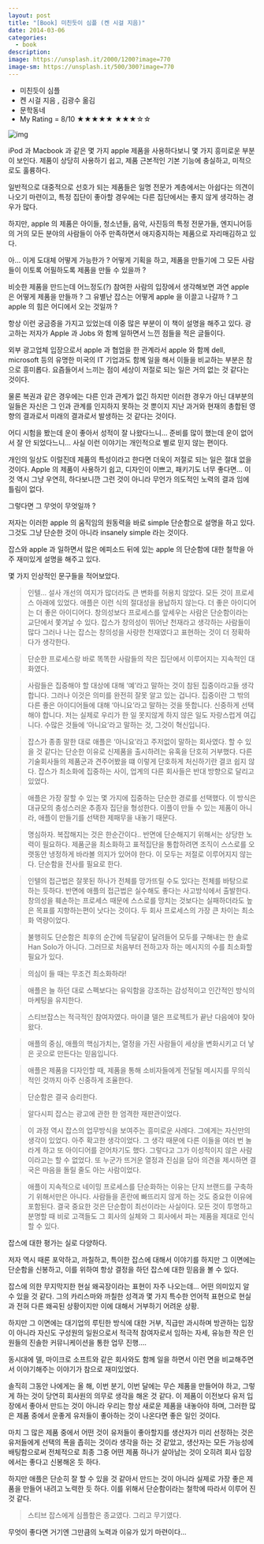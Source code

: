 ```yaml
---
layout: post
title: "[Book] 미친듯이 심플 (켄 시걸 지음)"
date: 2014-03-06
categories:
  - book
description: 
image: https://unsplash.it/2000/1200?image=770
image-sm: https://unsplash.it/500/300?image=770
---
```


- 미친듯이 심플
- 켄 시걸 지음 , 김광수 옮김
- 문학동네
- My Rating = 8/10 ★★★★★ ★★★☆☆

<!--more--> 

![img](http://i947.photobucket.com/albums/ad312/tkhwang/blog1/DSC_0364.jpg?fit=570%2C457)

iPod 과 Macbook 과 같은 몇 가지 apple 제품을 사용하다보니 몇 가지 흥미로운 부분이 보인다. 제품이 상당히 사용하기 쉽고, 제품 근본적인 기본 기능에 충실하고, 미적으로도 훌륭하다.

일반적으로 대중적으로 선호가 되는 제품들은 일명 전문가 계층에서는 아쉽다는 의견이 나오기 마련이고, 특정 집단이 좋아할 경우에는 다른 집단에서는 좋지 않게 생각하는 경우가 많다.

하지만, apple 의 제품은 아이들, 청소년들, 음악, 사진등의 특정 전문가들, 엔지니어등의 거의 모든 분야의 사람들이 아주 만족하면서 애지중지하는 제품으로 자리매김하고 있다.

아… 이게 도대체 어떻게 가능한가 ? 어떻게 기획을 하고, 제품을 만들기에 그 모든 사람들이 이토록 어필하도록 제품을 만들 수 있을까 ?

비슷한 제품을 만드는데 어느정도(?) 참여한 사람의 입장에서 생각해보면 과연 apple 은 어떻게 제품을 만들까 ? 그 유별난 잡스는 어떻게 apple 을 이끌고 나갈까 ? 그 apple 의 힘은 어디에서 오는 것일까 ?

항상 이런 궁금증을 가지고 있었는데 이중 많은 부분이 이 책이 설명을 해주고 있다.
광고하는 저자가 Apple 과 Jobs 와 함께 일하면서 느낀 점들을 적은 글들이다.

외부 광고업체 입장으로서 apple 과 협업을 한 관계라서 apple 와 함께 dell, microsoft 등의 유명한 미국의 IT 기업과도 함께 일을 해서 이들을 비교하는 부분은 참으로 흥미롭다. 요즘들어서 느끼는 점이 세상이 저절로 되는 일은 거의 없는 것 같다는 것이다.

물론 복권과 같은 경우에는 다른 인과 관계가 없긴 하지만 이러한 경우가 아닌 대부분의 일들은 자신은 그 인과 관계를 인지하지 못하는 것 뿐이지 지난 과거와 현재의 총합된 영향의 결과로서 미래의 결과로서 발생하는 것 같다는 것이다.

어디 시험을 봤는데 운이 좋아서 성적이 잘 나왔다느니… 준비를 많이 했는데 운이 없어서 잘 안 되었다느니… 사실 이런 이야기는 개인적으로 별로 믿지 않는 편이다.

개인의 일상도 이럴진데 제품의 특성이라고 한다면 더욱이 저절로 되는 일은 절대 없을 것이다. Apple 의 제품이 사용하기 쉽고, 디자인이 이쁘고, 패키기도 너무 좋다면… 이것 역시 그냥 우연히, 하다보니깐 그런 것이 아니라 무언가 의도적인 노력의 결과 임에 틀림이 없다.

그렇다면 그 무엇이 무엇일까 ?

저자는 이러한 apple 의 움직임의 원동력을 바로 simple 단순함으로 설명을 하고 있다.
그것도 그냥 단순한 것이 아니라 insanely simple 라는 것이다.

잡스와 apple 과 일하면서 많은 에피소드 뒤에 있는 apple 의 단순함에 대한 철학을 아주 재미있게 설명을 해주고 있다.

몇 가지 인상적인 문구들을 적어보았다.

>인텔… 설사 개선의 여지가 많더라도 큰 변화를 허용치 않았다. 모든 것이 프로세스 아래에 있었다. 애플은 이런 식의 절대성을 용납하지 않는다. 더 좋은 아이디어는 더 좋은 아이디어다. 창의성보다 프로세스를 앞세우는 사람은 단순함이라는 교단에서 쫓겨날 수 있다. 잡스가 창의성이 뛰어난 천재라고 생각하는 사람들이 많다 그러나 나는 잡스는 창의성을 사랑한 천재였다고 표현하는 것이 더 정확하다가 생각한다.

>단순한 프로세스랑 바로 똑똑한 사람들의 작은 집단에서 이루어지는 지속적인 대화였다.

>사람들은 집중해야 할 대상에 대해 ‘예’라고 말하는 것이 참된 집중이라고들 생각합니다. 그러나 이것은 의미를 완전히 잘못 알고 있는 겁니다. 집중이란 그 밖의 다른 좋은 아이디어들에 대해 ‘아니요’라고 말하는 것을 뜻합니다. 신중하게 선택해야 합니다. 저는 실제로 우리가 한 일 못지않게 하지 않은 일도 자랑스럽게 여깁니다. 수많은 것들에 ‘아니요’라고 말하는 것, 그것이 혁신입니다.

>잡스가 종종 말한 대로 애플은 ‘아니요’라고 주저없이 말하는 회사였다. 할 수 있을 것 같다는 단순한 이유로 신제품을 출시하려는 유혹을 단호히 거부했다. 다른 기술회사들의 제품군과 견주어봤을 떄 이렇게 단호하게 처신하기란 결코 쉽지 않다. 잡스가 최소화에 집중하는 사이, 업계의 다른 회사들은 반대 방향으로 달리고 있었다.

>애플은 가장 잘할 수 있는 몇 가지에 집중하는 단순한 경로를 선택했다. 이 방식은 대규모의 충성스러운 추종자 집단을 형성한다. 이플이 만들 수 있는 제품이 아니라, 애플이 만들기를 선택한 제패무을 내놓기 때문다.

>명심하자. 복잡해지는 것은 한순간이다.. 반면에 단순해지기 위해서는 상당한 노력이 필요하다. 제품군을 최소화하고 표적집단을 통합하려면 조직이 스스로를 오랫동안 냉정하게 바라볼 의지가 있어야 한다. 이 모두는 저절로 이루어지지 않는다. 단순함을 전사를 필요로 한다.

>인텔의 접근법은 잘못된 하나가 전체를 망가뜨릴 수도 있다는 전체를 바탕으로 하는 듯하다. 반면에 애플의 접근법은 실수해도 좋다는 사고방식에서 출발한다. 창의성을 훼손하는 프로세스 때문에 스스로를 망치는 것보다는 실패하더라도 높은 목표를 지향하는편이 낫다는 것이다. 두 회사 프로세스의 가장 큰 차이는 최소화 역량이었다.

>불행히도 단순함은 최후의 순간에 득달같이 달려들어 모두를 구해내는 한 솔로 Han Solo가 아니다. 그러므로 처음부터 전하고자 하는 메시지의 수를 최소화할 필요가 있다.

>의심이 들 때는 무조건 최소화하라!

>애플은 늘 하던 대로 스펙보다는 유익함을 강조하는 감성적이고 인간적인 방식의 마케팅을 유지한다.

>스티브잡스는 적극적인 참여자였다. 마이클 델은 프로젝트가 끝난 다음에야 찾아왔다.

>애플의 중심, 애플의 핵심가치는, 열정을 가진 사람들이 세상을 변화시키고 더 낳은 곳으로 만든다는 믿음입니다.

 >애플은 제품을 디자인할 때, 제품을 통해 소비자들에게 전달될 메시지를 무의식적인 것까지 아주 신중하게 조율한다.

>단순함은 결국 승리한다.

>알다시피 잡스는 광고에 관한 한 엄격한 재판관이었다.

>이 과정 역시 잡스의 업무방식을 보여주는 흥미로운 사례다. 그에게는 자신만의 생각이 있었다. 아주 확고한 생각이었다. 그 생각 때문에 다른 이들을 여러 번 놀라게 하고 또 아이디어를 걷어차기도 했다. 그렇다고 그가 이성적이지 않은 사람이라고는 할 수 없었다. 또 누군가 뜨거운 열정과 진심을 담아 의견을 제시하면 결국은 마음을 돌릴 줄도 아는 사람이었다.

>애플이 지속적으로 네이밍 프로세스를 단순화하는 이유는 단지 브랜드를 구축하기 위해서만은 아니다. 사람들을 혼란에 빠뜨리지 않게 하는 것도 중요한 이유에 포함된다. 결국 중요한 것은 단순함이 최선이라는 사실이다. 모든 것이 투명하고 분명할 때 비로 고객들도 그 회사의 실체와 그 회사에서 파는 제품을 제대로 인식할 수 있다.

잡스에 대한 평가는 실로 다양하다.

저자 역시 때론 포악하고, 까칠하고, 특이한 잡스에 대해서 이야기를 하지만 그 이면에는 단순함을 신봉하고, 이를 위하여 항상 결정을 하던 잡스에 대한 믿음을 볼 수 있다.

잡스에 의한 무지막지한 현실 왜곡장이라는 표현이 자주 나오는데… 어떤 의미있지 알 수 있을 것 같다. 그의 카리스마와 까칠한 성격과 몇 가지 특수한 언어적 표현으로 현실과 전혀 다른 왜곡된 상황이지만 이에 대해서 거부하기 어려운 상황.

하지만 그 이면에는 대기업의 루틴한 방식에 대한 거부, 직급만 과시하며 방관하는 입장이 아니라 자신도 구성원의 일원으로서 적극적 참여자로서 임하는 자세, 유능한 작은 인원들의 진솔한 커뮤니케이션을 통한 업무 진행….

동시대에 델, 마이크로 소프트와 같은 회사와도 함께 일을 하면서 이런 면을 비교해주면서 이야기해주는 이야기가 참으로 재미있었다.

솔직히 그동안 나에게는 올 해, 이번 분기, 이번 달에는 무슨 제품을 만들어야 하고, 그렇게 하는 것이 당연히 회사원의 의무로 생각을 해온 것 같다. 이 제품이 이전보다 유저 입장에서 좋아서 만드는 것이 아니라 우리는 항상 새로운 제품을 내놓아야 하며, 그러한 많은 제품 중에서 운좋게 유저들이 좋아하는 것이 나온다면 좋은 일인 것이다.

마치 그 많은 제품 중에서 어떤 것이 유저들이 좋아할지를 생산자가 미리 선정하는 것은 유저들에게 선택의 폭을 좁히는 것이라 생각을 하는 것 같았고, 생산자는 모든 가능성에 배팅함으로써 전체적으로 최종 그중 어떤 제품 하나가 살아남는 것이 오히려 회사 입장에서는 좋다고 신봉해온 듯 하다.

하지만 애플은 단순히 잘 할 수 있을 것 같아서 만드는 것이 아니라 실제로 가장 좋은 제품을 만들어 내려고 노력한 듯 하다. 이를 위해서 단순함이라는 철학에 따라서 이루어 진 것 같다.

>스티브 잡스에게 심플함은 종교였다. 그리고 무기였다.

무엇이 좋다면 거기엔 그만큼의 노력과 이유가 있기 마련이다…